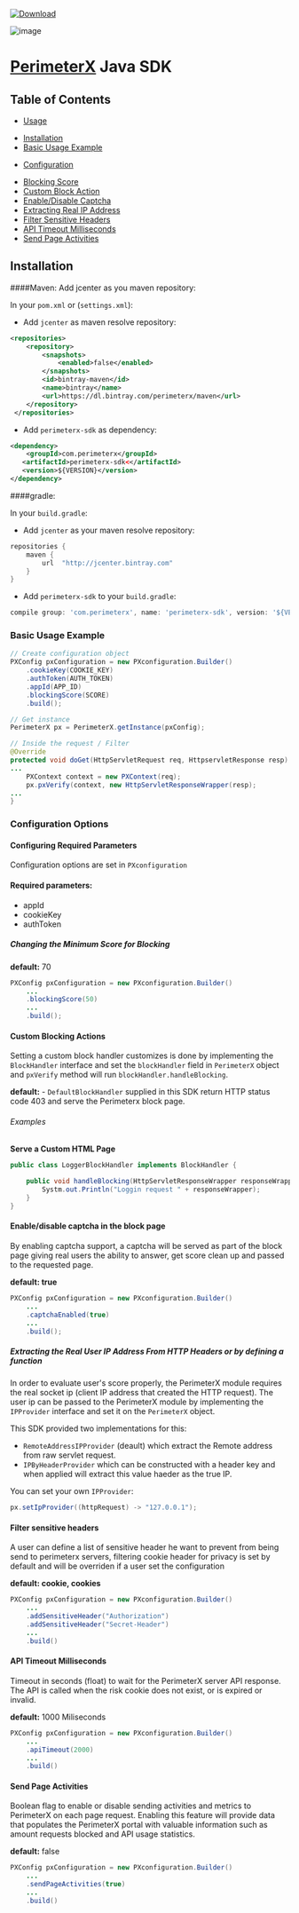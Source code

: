   [ ![Download](https://api.bintray.com/packages/perimeterx/maven/perimeterx-sdk/images/download.svg) ](https://bintray.com/perimeterx/maven/perimeterx-sdk/_latestVersion)

![image](https://843a2be0f3083c485676508ff87beaf088a889c0-www.googledrive.com/host/0B_r_WoIa581oY01QMWNVUElyM2M)

[PerimeterX](http://www.perimeterx.com) Java SDK
=============================================================

Table of Contents
-----------------

-   [Usage](#usage)
  *   [Installation](#installation)
  *   [Basic Usage Example](#basic-usage)
-   [Configuration](#configuration)
  *   [Blocking Score](#blocking-score)
  *   [Custom Block Action](#custom-block)
  *   [Enable/Disable Captcha](#captcha-support)
  *   [Extracting Real IP Address](#real-ip)
  *   [Filter Sensitive Headers](#sensitive-headers)
  *   [API Timeout Milliseconds](#api-timeout)
  *   [Send Page Activities](#send-page-activities)

<a name="Usage"></a>

<a name="installation"></a> Installation
----------------------------------------

####Maven:
Add jcenter as you maven repository:

In your `pom.xml` or (`settings.xml`):

* Add `jcenter` as maven resolve repository:

```xml
<repositories>
 	<repository>
 		<snapshots>
 			<enabled>false</enabled>
 		</snapshots>
 		<id>bintray-maven</id>
 		<name>bintray</name>
 		<url>https://dl.bintray.com/perimeterx/maven</url>
 	</repository>
 </repositories>
```

* Add `perimeterx-sdk` as dependency:

```xml
<dependency>
	<groupId>com.perimeterx</groupId>
   <artifactId>perimeterx-sdk<</artifactId>
   <version>${VERSION}</version>
</dependency>
```

####gradle:

In your `build.gradle`:

* Add `jcenter` as your maven resolve repository:

```gradle
repositories {
    maven {
        url  "http://jcenter.bintray.com"
    }
}
```
* Add `perimeterx-sdk` to your `build.gradle`:

```groovy
compile group: 'com.perimeterx', name: 'perimeterx-sdk', version: '${VERSION}'
```



### <a name="basic-usage"></a> Basic Usage Example

```java
// Create configuration object
PXConfig pxConfiguration = new PXconfiguration.Builder()
	.cookieKey(COOKIE_KEY)
	.authToken(AUTH_TOKEN)
	.appId(APP_ID)
	.blockingScore(SCORE)
	.build();

// Get instance
PerimeterX px = PerimeterX.getInstance(pxConfig);

// Inside the request / Filter
@Override
protected void doGet(HttpServletRequest req, HttpservletResponse resp) throws ServletException, IOExcption {
...
	PXContext context = new PXContext(req);
	px.pxVerify(context, new HttpServletResponseWrapper(resp);
...
}

```
### <a name="configuration"></a> Configuration Options

#### Configuring Required Parameters

Configuration options are set in `PXconfiguration`

#### Required parameters:

- appId
- cookieKey
- authToken

##### <a name="blocking-score"></a> Changing the Minimum Score for Blocking

**default:** 70

```java
PXConfig pxConfiguration = new PXconfiguration.Builder()
	...
	.blockingScore(50)
	...
	.build();
```

#### <a name="custom-block"></a> Custom Blocking Actions
Setting a custom block handler customizes is done by implementing the `BlockHandler` interface and set the `blockHandler` field in `PerimeterX` object and `pxVerify` method will run `blockHandler.handleBlocking`.

**default:**  - `DefaultBlockHandler` supplied in this SDK return HTTP status code 403 and serve the
Perimeterx block page.

###### Examples

**Serve a Custom HTML Page**

```java
public class LoggerBlockHandler implements BlockHandler {

	public void handleBlocking(HttpServletResponseWrapper responseWrapper) {
		Systm.out.Println("Loggin request " + responseWrapper);
	}
}
```

#### <a name="captcha-support"></a>Enable/disable captcha in the block page

By enabling captcha support, a captcha will be served as part of the block page giving real users the ability to answer, get score clean up and passed to the requested page.

**default: true**

```java
PXConfig pxConfiguration = new PXconfiguration.Builder()
	...
	.captchaEnabled(true)
	...
	.build();
```

##### <a name="real-ip"></a>Extracting the Real User IP Address From HTTP Headers or by defining a function

In order to evaluate user's score properly, the PerimeterX module
requires the real socket ip (client IP address that created the HTTP
request). The user ip can be passed to the PerimeterX module by implementing the `IPProvider` interface and set it on the `PerimeterX` object.


This SDK provided two implementations for this:

- `RemoteAddressIPProvider` (deault) which extract the Remote address from raw servlet request.
- `IPByHeaderProvider` which can be constructed with a header key and when applied will extract this value haeder as the true IP.

You can set your own `IPProvider`:

```java
px.setIpProvider((httpRequest) -> "127.0.0.1");
```

#### <a name="sensitive-headers"></a> Filter sensitive headers

A user can define a list of sensitive header he want to prevent from being send to perimeterx servers, filtering cookie header for privacy is set by default and will be overriden if a user set the configuration

**default: cookie, cookies**

```java
PXConfig pxConfiguration = new PXconfiguration.Builder()
	...
	.addSensitiveHeader("Authorization")
	.addSensitiveHeader("Secret-Header")
	...
	.build()
```

#### <a name="api-timeout"></a>API Timeout Milliseconds

Timeout in seconds (float) to wait for the PerimeterX server API response.
The API is called when the risk cookie does not exist, or is expired or
invalid.

**default:** 1000 Miliseconds

```java
PXConfig pxConfiguration = new PXconfiguration.Builder()
	...
	.apiTimeout(2000)
	...
	.build()
```

#### <a name="send-page-activities"></a> Send Page Activities

Boolean flag to enable or disable sending activities and metrics to
PerimeterX on each page request. Enabling this feature will provide data
that populates the PerimeterX portal with valuable information such as
amount requests blocked and API usage statistics.

**default:** false

```java
PXConfig pxConfiguration = new PXconfiguration.Builder()
	...
	.sendPageActivities(true)
	...
	.build()
```
